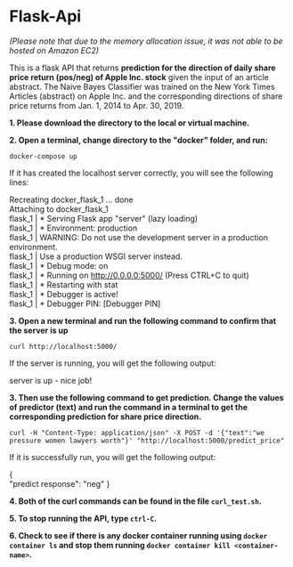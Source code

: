 # Flask-Api

*(Please note that due to the memory allocation issue, it was not able to be hosted on Amazon EC2)*

This is a flask API that returns **prediction for the direction of daily share price return (pos/neg) of Apple Inc. stock** given the input of an article abstract. The Naive Bayes Classifier was trained on the New York Times Articles (abstract) on Apple Inc. and the corresponding directions of share price returns from Jan. 1, 2014 to Apr. 30, 2019.  

**1. Please download the directory to the local or virtual machine.**

**2. Open a terminal, change directory to the "docker" folder, and run:**

`docker-compose up`

If it has created the localhost server correctly, you will see the following lines:

Recreating docker_flask_1 ... done  
Attaching to docker_flask_1  
flask_1  |  * Serving Flask app "server" (lazy loading)  
flask_1  |  * Environment: production  
flask_1  |    WARNING: Do not use the development server in a production environment.  
flask_1  |    Use a production WSGI server instead.  
flask_1  |  * Debug mode: on  
flask_1  |  * Running on http://0.0.0.0:5000/ (Press CTRL+C to quit)  
flask_1  |  * Restarting with stat  
flask_1  |  * Debugger is active!  
flask_1  |  * Debugger PIN: [Debugger PIN]  

**3. Open a new terminal and run the following command to confirm that the server is up**

`curl http://localhost:5000/`

If the server is running, you will get the following output: 

server is up - nice job!  

**3. Then use the following command to get prediction. Change the values of predictor (text) and run the command in a terminal to get the corresponding prediction for share price direction.** 

`curl -H "Content-Type: application/json" -X POST -d '{"text":"we pressure women lawyers worth"}' "http://localhost:5000/predict_price"`

If it is successfully run, you will get the following output: 

{  
"predict response": "neg"
}  

**4. Both of the curl commands can be found in the file `curl_test.sh`.** 

**5. To stop running the API, type `ctrl-C`.** 

**6. Check to see if there is any docker container running using  `docker container ls` and stop them running  `docker container kill <container-name>`.** 
